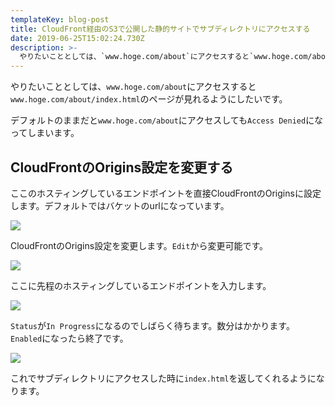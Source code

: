 ```yaml
---
templateKey: blog-post
title: CloudFront経由のS3で公開した静的サイトでサブディレクトリにアクセスする
date: 2019-06-25T15:02:24.730Z
description: >-
  やりたいこととしては、`www.hoge.com/about`にアクセスすると`www.hoge.com/about/index.html`のページが見れるようにしたいです。
---
```

やりたいこととしては、`www.hoge.com/about`にアクセスすると`www.hoge.com/about/index.html`のページが見れるようにしたいです。

デフォルトのままだと`www.hoge.com/about`にアクセスしても`Access Denied`になってしまいます。

## CloudFrontのOrigins設定を変更する

ここのホスティングしているエンドポイントを直接CloudFrontのOriginsに設定します。デフォルトではバケットのurlになっています。

![](/img/スクリーンショット-2019-06-25-23.55.35.png)

CloudFrontのOrigins設定を変更します。`Edit`から変更可能です。

![](/img/スクリーンショット-2019-06-25-23.56.09.png)

ここに先程のホスティングしているエンドポイントを入力します。

![](/img/スクリーンショット-2019-06-25-23.58.08.png)

`Status`が`In Progress`になるのでしばらく待ちます。数分はかかります。`Enabled`になったら終了です。

![](/img/スクリーンショット-2019-06-25-23.59.14.png)

これでサブディレクトリにアクセスした時に`index.html`を返してくれるようになります。
